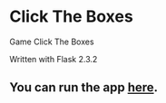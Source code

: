 # Click The Boxes
 Game Click The Boxes

Written with Flask 2.3.2

## You can run the app <a href="http://xaoccc.pythonanywhere.com/">here</a>.
